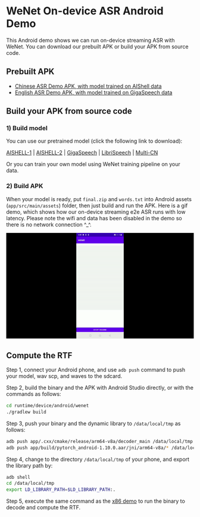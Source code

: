 # WeNet On-device ASR Android Demo

This Android demo shows we can run on-device streaming ASR with WeNet. You can download our prebuilt APK or build your APK from source code.

## Prebuilt APK

* [Chinese ASR Demo APK, with model trained on AIShell data](http://mobvoi-speech-public.ufile.ucloud.cn/public/wenet/aishell/20210202_app.apk)
* [English ASR Demo APK, with model trained on GigaSpeech data](http://mobvoi-speech-public.ufile.ucloud.cn/public/wenet/gigaspeech/20210823_app.apk)

## Build your APK from source code

### 1) Build model

You can use our pretrained model (click the following link to download):

[AISHELL-1](https://wenet-1256283475.cos.ap-shanghai.myqcloud.com/models/aishell/20210601_u2%2B%2B_conformer_libtorch.tar.gz)
| [AISHELL-2](https://wenet-1256283475.cos.ap-shanghai.myqcloud.com/models/aishell2/20210618_u2pp_conformer_libtorch.tar.gz)
| [GigaSpeech](https://wenet-1256283475.cos.ap-shanghai.myqcloud.com/models/gigaspeech/20210728_u2pp_conformer_libtorch.tar.gz)
| [LibriSpeech](https://wenet-1256283475.cos.ap-shanghai.myqcloud.com/models/librispeech/20210610_u2pp_conformer_libtorch.tar.gz)
| [Multi-CN](https://wenet-1256283475.cos.ap-shanghai.myqcloud.com/models/multi_cn/20210815_unified_conformer_libtorch.tar.gz)


Or you can train your own model using WeNet training pipeline on your data.

### 2) Build APK

When your model is ready, put `final.zip` and `words.txt` into Android assets (`app/src/main/assets`) folder,
then just build and run the APK. Here is a gif demo, which shows how our on-device streaming e2e ASR runs with low latency.
Please note the wifi and data has been disabled in the demo so there is no network connection ^\_^.

![Runtime android demo](../../../../docs/images/runtime_android.gif)

## Compute the RTF

Step 1, connect your Android phone, and use `adb push` command to push your model, wav scp, and waves to the sdcard.

Step 2, build the binary and the APK with Android Studio directly, or with the commands as follows:

``` sh
cd runtime/device/android/wenet
./gradlew build
```

Step 3, push your binary and the dynamic library to `/data/local/tmp` as follows:

``` sh
adb push app/.cxx/cmake/release/arm64-v8a/decoder_main /data/local/tmp
adb push app/build/pytorch_android-1.10.0.aar/jni/arm64-v8a/* /data/local/tmp
```

Step 4, change to the directory `/data/local/tmp` of your phone, and export the library path by:

``` sh
adb shell
cd /data/local/tmp
export LD_LIBRARY_PATH=$LD_LIBRARY_PATH:.
```

Step 5, execute the same command as the [x86 demo](../../../server/x86) to run the binary to decode and compute the RTF.
